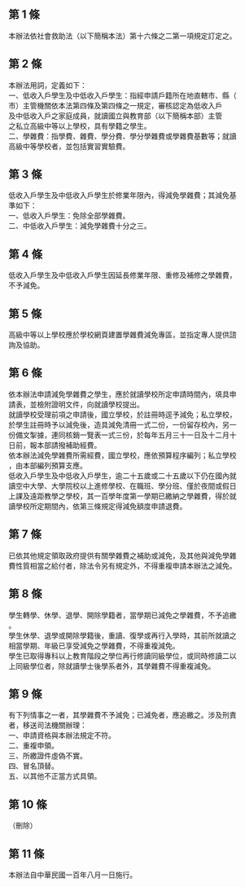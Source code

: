 第 1 條
-------
本辦法依社會救助法（以下簡稱本法）第十六條之二第一項規定訂定之。

第 2 條
-------
本辦法用詞，定義如下：  
一、低收入戶學生及中低收入戶學生：指經申請戶籍所在地直轄市、縣（  
    市）主管機關依本法第四條及第四條之一規定，審核認定為低收入戶  
    及中低收入戶之家庭成員，就讀國立與教育部（以下簡稱本部）主管  
    之私立高級中等以上學校，具有學籍之學生。  
二、學雜費：指學費、雜費、學分費、學分學雜費或學雜費基數等；就讀  
    高級中等學校者，並包括實習實驗費。

第 3 條
-------
低收入戶學生及中低收入戶學生於修業年限內，得減免學雜費；其減免基  
準如下：  
一、低收入戶學生：免除全部學雜費。  
二、中低收入戶學生：減免學雜費十分之三。

第 4 條
-------
低收入戶學生及中低收入戶學生因延長修業年限、重修及補修之學雜費，  
不予減免。

第 5 條
-------
高級中等以上學校應於學校網頁建置學雜費減免專區，並指定專人提供諮  
詢及協助。

第 6 條
-------
依本辦法申請減免學雜費之學生，應於就讀學校所定申請時間內，填具申  
請表，並檢附證明文件，向就讀學校提出。  
就讀學校受理前項之申請後，國立學校，於註冊時逕予減免；私立學校，  
於學生註冊時予以減免後，造具減免清冊一式二份，一份留存校內，另一  
份備文掣據，連同核銷一覽表一式三份，於每年五月三十一日及十二月十  
日前，報本部請撥補助經費。  
依本辦法減免學雜費所需經費，國立學校，應依預算程序編列；私立學校  
，由本部編列預算支應。  
低收入戶學生及中低收入戶學生，逾二十五歲或二十五歲以下仍在國內就  
讀空中大學、大學院校以上進修學校、在職班、學分班、僅於夜間或假日  
上課及遠距教學之學校，其一百學年度第一學期已繳納之學雜費，得於就  
讀學校所定期間內，依第三條規定得減免額度申請退費。

第 7 條
-------
已依其他規定領取政府提供有關學雜費之補助或減免，及其他與減免學雜  
費性質相當之給付者，除法令另有規定外，不得重複申請本辦法之減免。

第 8 條
-------
學生轉學、休學、退學、開除學籍者，當學期已減免之學雜費，不予追繳  
。  
學生休學、退學或開除學籍後，重讀、復學或再行入學時，其前所就讀之  
相當學期、年級已享受減免之學雜費，不得重複減免。  
學生已取得專科以上教育階段之學位再行修讀同級學位，或同時修讀二以  
上同級學位者，除就讀學士後學系者外，其學雜費不得重複減免。

第 9 條
-------
有下列情事之一者，其學雜費不予減免；已減免者，應追繳之。涉及刑責  
者，移送司法機關辦理：  
一、申請資格與本辦法規定不符。  
二、重複申領。  
三、所繳證件虛偽不實。  
四、冒名頂替。  
五、以其他不正當方式具領。

第 10 條
--------
（刪除）

第 11 條
--------
本辦法自中華民國一百年八月一日施行。


